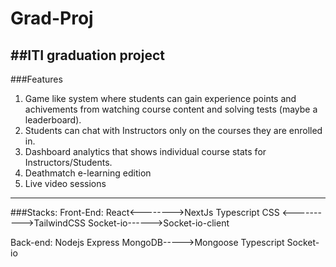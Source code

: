 # Grad-Proj
##ITI graduation project
------------------------------------
###Features
1. Game like system where students can gain experience points and achivements from watching course content and solving tests (maybe a leaderboard).
2. Students can chat with Instructors only on the courses they are enrolled in.
3. Dashboard analytics that shows individual course stats for Instructors/Students.
4. Deathmatch e-learning edition
5. Live video sessions
---------------------------
###Stacks:
Front-End:
React<-------->NextJs
Typescript
CSS <---------->TailwindCSS
Socket-io------>Socket-io-client

Back-end:
Nodejs
Express
MongoDB----->Mongoose
Typescript
Socket-io
